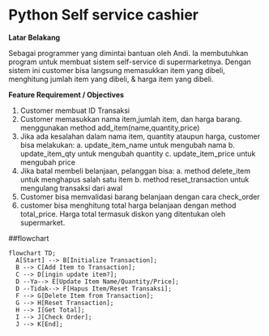 # Python Self service cashier

**Latar Belakang**

Sebagai programmer yang dimintai bantuan oleh Andi. Ia membutuhkan program untuk membuat sistem self-service di supermarketnya.
Dengan sistem ini customer bisa langsung memasukkan item yang dibeli, menghitung jumlah item yang dibeli, & harga item yang dibeli.

**Feature Requirement / Objectives**
1. Customer membuat ID Transaksi
2. Customer memasukkan nama item,jumlah item, dan harga barang.
  menggunakan method add_item(name,quantity,price)
3. Jika ada kesalahan dalam nama item, quantity ataupun harga, customer bisa melakukan:
  a. update_item_name untuk mengubah nama
  b. update_item_qty untuk mengubah quantity
  c. update_item_price untuk mengubah price
4. Jika batal membeli belanjaan, pelanggan bisa:
  a. method delete_item untuk menghapus salah satu item
  b. method reset_transaction untuk mengulang transaksi dari awal
5. Customer bisa memvalidasi barang belanjaan dengan cara check_order
6. customer bisa menghitung total harga belanjaan dengan method total_price. Harga total termasuk diskon yang ditentukan oleh supermarket.

##flowchart

```mermaid
flowchart TD;
  A[Start] --> B[Initialize Transaction];
  B --> C[Add Item to Transaction];
  C --> D[ingin update item?];
  D --Ya--> E[Update Item Name/Quantity/Price];
  D --Tidak--> F[Hapus Item/Reset Transaksi];
  F --> G[Delete Item from Transaction];
  G --> H[Reset Transaction];
  H --> I[Get Total];
  I --> J[Check Order];
  J --> K[End];

